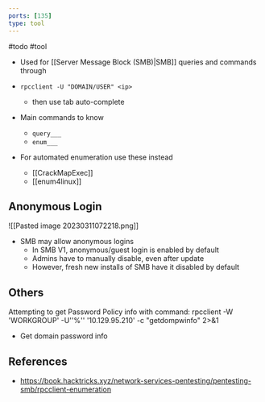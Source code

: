```yaml
---
ports: [135]
type: tool
---
```


#todo #tool 

- Used for [[Server Message Block (SMB)|SMB]] queries and commands through

- `rpcclient -U "DOMAIN/USER" <ip>`
	- then use tab auto-complete
- Main commands to know
	- `query___`
	- `enum___`
- For automated enumeration use these instead
	- [[CrackMapExec]]
	- [[enum4linux]]

## Anonymous Login
![[Pasted image 20230311072218.png]]

- SMB may allow anonymous logins
	- In SMB V1, anonymous/guest login is enabled by default
	- Admins have to manually disable, even after update
	- However, fresh new installs of SMB have it disabled by default

## Others
Attempting to get Password Policy info with command: rpcclient -W 'WORKGROUP' -U''%'' '10.129.95.210' -c "getdompwinfo" 2>&1  
- Get domain password info

## References
- https://book.hacktricks.xyz/network-services-pentesting/pentesting-smb/rpcclient-enumeration
